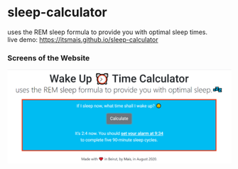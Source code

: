 # sleep-calculator
uses the REM sleep formula to provide you with optimal sleep times. </br>
live demo: https://itsmais.github.io/sleep-calculator
### Screens of the Website
<p float="left">
  <img src="screenshots/screenshot.PNG" width="700" />
</p>
